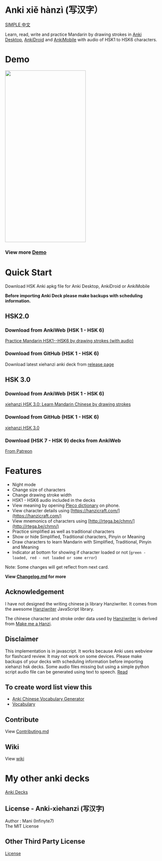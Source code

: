 # Anki xiě hànzì (写汉字）

[SIMPLE 中文](https://simplezhongwen.blogspot.com/)

Learn, read, write and practice Mandarin by drawing strokes in [Anki Desktop](https://apps.ankiweb.net/), [AnkiDroid](https://play.google.com/store/apps/details?id=com.ichi2.anki) and [AnkiMobile](https://apps.apple.com/us/app/ankimobile-flashcards/id373493387) with audio of HSK1 to HSK6 characters. 

# Demo

<img src="https://github.com/infinyte7/Anki-xiehanzi/blob/master/image/xiehanzi_anki_demo.gif?raw=true" height="560" width="264"></img>

### View more [Demo](Demo.md)

# Quick Start
Download HSK Anki apkg file for Anki Desktop, AnkiDroid or AnkiMobile

**Before importing Anki Deck please make backups with scheduling information.**

## HSK2.0 
### Download from AnkiWeb (HSK 1 - HSK 6)
[Practice Mandarin HSK1--HSK6 by drawing strokes (with audio)](https://ankiweb.net/shared/info/119943820)

### Download from GitHub (HSK 1 - HSK 6)
Download latest xiehanzi anki deck from [release page](https://github.com/infinyte7/Anki-xiehanzi/releases)

## HSK 3.0
### Download from AnkiWeb (HSK 1 - HSK 6)
[xiehanzi HSK 3.0: Learn Mandarin Chinese by drawing strokes](https://ankiweb.net/shared/info/536858343)

### Download from GitHub (HSK 1 - HSK 6)
[xiehanzi HSK 3.0](https://github.com/infinyte7/Anki-xiehanzi/releases/tag/v1.7.3)

### Download (HSK 7 - HSK 9) decks from AnkiWeb
[From Patreon](https://www.patreon.com/posts/50014123)

# Features
- Night mode
- Change size of characters
- Change drawing stroke width
- HSK1 - HSK6 audio included in the decks
- View meaning by opening [Pleco dictionary](https://www.pleco.com/) on phone.
- View character details using [https://hanzicraft.com/](https://hanzicraft.com/) 
- View mnemonics of characters using [http://rtega.be/chmn/](http://rtega.be/chmn/)
- Practice simplified as well as traditional characters
- Show or hide Simplified, Traditional characters, Pinyin or Meaning
- Draw characters to learn Mandarin with Simplified, Traditional, Pinyin and Meaning
- Indicator at bottom for showing if character loaded or not (```green - loaded, red - not loaded or some error```)

Note: Some changes will get reflect from next card.

**View [Changelog.md](https://github.com/infinyte7/Anki-xiehanzi/blob/master/Changelog.md) for more**

## Acknowledgement
I have not designed the writing chinese js library Hanziwriter. It comes from the awesome [Hanziwriter](https://hanziwriter.org) JavaScript library. 

The chinese character and stroke order data used by [Hanziwriter](https://github.com/chanind/hanzi-writer)
is derived from [ Make me a Hanzi](https://github.com/skishore/makemeahanzi).
  
## Disclaimer
 This implementation is in javascript. It works because Anki uses webview for flashcard review. It may not work on some devices. Please make backups of your decks with scheduling information before importing xiehanzi hsk decks.
 Some audio files missing but using a simple python script audio file can be generated using text to speech. [Read](https://github.com/infinyte7/gtts-textToMp3)

## To create word list view this
- [Anki Chinese Vocabulary Generator](https://github.com/infinyte7/Anki-Chinese-Vocabulary-Generator)
- [Vocabulary](https://simplezhongwen.blogspot.com/search/label/vocabulary)

## Contribute
 View [Contributing.md](https://github.com/infinyte7/Anki-xiehanzi/blob/master/Contributing.md)

## Wiki
View [wiki](https://github.com/infinyte7/Anki-xiehanzi/wiki)

# My other anki decks
[Anki Decks](https://ankiweb.net/shared/byauthor/119943820) 

## License - Anki-xiehanzi (写汉字)
Author : Mani (Infinyte7)
<br>The MIT License

## Other Third Party License
[License](https://github.com/infinyte7/Anki-xiehanzi/blob/master/License.md)
